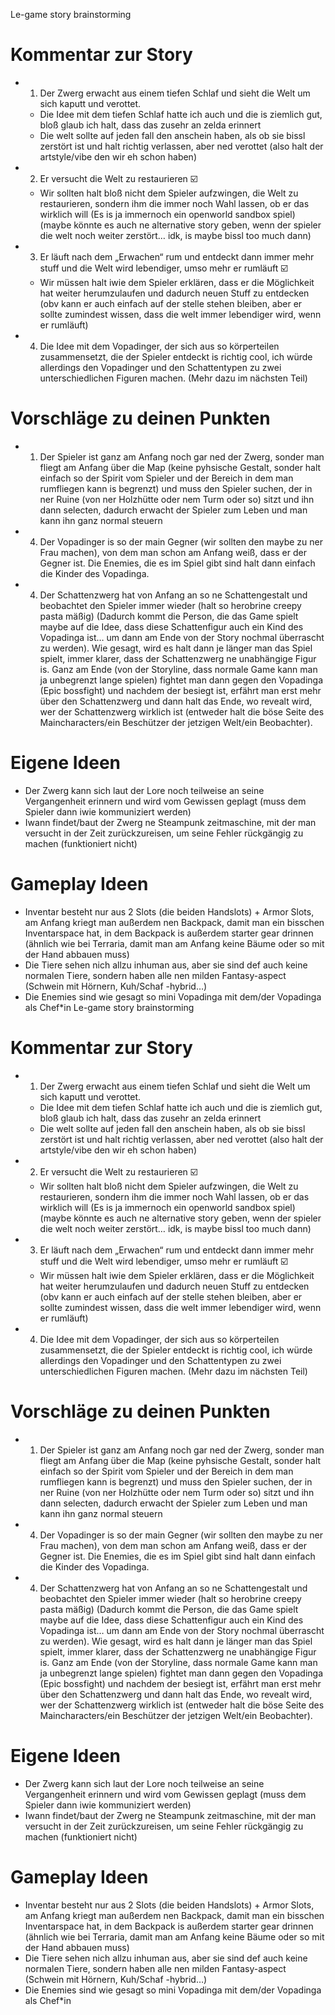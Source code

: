 Le-game story brainstorming
# Kommentar zur Story
- 1. Der Zwerg erwacht aus einem tiefen Schlaf und sieht die Welt um sich kaputt und verottet.
    - Die Idee mit dem tiefen Schlaf hatte ich auch und die is ziemlich gut, bloß glaub ich halt, dass das zusehr an zelda erinnert
    - Die welt sollte auf jeden fall den anschein haben, als ob sie bissl zerstört ist und halt richtig verlassen, aber ned verottet (also halt der artstyle/vibe den wir eh schon haben)
- 2. Er versucht die Welt zu restaurieren ☑️
    - Wir sollten halt bloß nicht dem Spieler aufzwingen, die Welt zu restaurieren, sondern ihm die immer noch Wahl lassen, ob er das wirklich will (Es is ja immernoch ein openworld sandbox spiel) (maybe könnte es auch ne alternative story geben, wenn der spieler die welt noch weiter zerstört… idk, is maybe bissl too much dann)
- 3. Er läuft nach dem „Erwachen“ rum und entdeckt dann immer mehr stuff und die Welt wird lebendiger, umso mehr er rumläuft ☑️
    - Wir müssen halt iwie dem Spieler erklären, dass er die Möglichkeit hat weiter herumzulaufen und dadurch neuen Stuff zu entdecken (obv kann er auch einfach auf der stelle stehen bleiben, aber er sollte zumindest wissen, dass die welt immer lebendiger wird, wenn er rumläuft)
- 4. Die Idee mit dem Vopadinger, der sich aus so körperteilen zusammensetzt, die der Spieler entdeckt is richtig cool, ich würde allerdings den Vopadinger und den Schattentypen zu zwei unterschiedlichen Figuren machen. (Mehr dazu im nächsten Teil)
# Vorschläge zu deinen Punkten
- 1. Der Spieler ist ganz am Anfang noch gar ned der Zwerg, sonder man fliegt am Anfang über die Map (keine pyhsische Gestalt, sonder halt einfach so der Spirit vom Spieler und der Bereich in dem man rumfliegen kann is begrenzt) und muss den Spieler suchen, der in ner Ruine (von ner Holzhütte oder nem Turm oder so) sitzt und ihn dann selecten, dadurch erwacht der Spieler zum Leben und man kann ihn ganz normal steuern
- 4. Der Vopadinger is so der main Gegner (wir sollten den maybe zu ner Frau machen), von dem man schon am Anfang weiß, dass er der Gegner ist. Die Enemies, die es im Spiel gibt sind halt dann einfach die Kinder des Vopadinga.
- 4. Der Schattenzwerg hat von Anfang an so ne Schattengestalt und beobachtet den Spieler immer wieder (halt so herobrine creepy pasta mäßig) (Dadurch kommt die Person, die das Game spielt maybe auf die Idee, dass diese Schattenfigur auch ein Kind des Vopadinga ist… um dann am Ende von der Story nochmal überrascht zu werden). Wie gesagt, wird es halt dann je länger man das Spiel spielt, immer klarer, dass der Schattenzwerg ne unabhängige Figur is. Ganz am Ende (von der Storyline, dass normale Game kann man ja unbegrenzt lange spielen) fightet man dann gegen den Vopadinga (Epic bossfight) und nachdem der besiegt ist, erfährt man erst mehr über den Schattenzwerg und dann halt das Ende, wo revealt wird, wer der Schattenzwerg wirklich ist (entweder halt die böse Seite des Maincharacters/ein Beschützer der jetzigen Welt/ein Beobachter).

# Eigene Ideen
- Der Zwerg kann sich laut der Lore noch teilweise an seine Vergangenheit erinnern und wird vom Gewissen geplagt (muss dem Spieler dann iwie kommuniziert werden)
- Iwann findet/baut der Zwerg ne Steampunk zeitmaschine, mit der man versucht in der Zeit zurückzureisen, um seine Fehler rückgängig zu machen (funktioniert nicht)

# Gameplay Ideen
- Inventar besteht nur aus 2 Slots (die beiden Handslots) + Armor Slots, am Anfang kriegt man außerdem nen Backpack, damit man ein bisschen Inventarspace hat, in dem Backpack is außerdem starter gear drinnen (ähnlich wie bei Terraria, damit man am Anfang keine Bäume oder so mit der Hand abbauen muss)
- Die Tiere sehen nich allzu inhuman aus, aber sie sind def auch keine normalen Tiere, sondern haben alle nen milden Fantasy-aspect (Schwein mit Hörnern, Kuh/Schaf -hybrid…)
- Die Enemies sind wie gesagt so mini Vopadinga mit dem/der Vopadinga als Chef*in
Le-game story brainstorming
# Kommentar zur Story
- 1. Der Zwerg erwacht aus einem tiefen Schlaf und sieht die Welt um sich kaputt und verottet.
    - Die Idee mit dem tiefen Schlaf hatte ich auch und die is ziemlich gut, bloß glaub ich halt, dass das zusehr an zelda erinnert
    - Die welt sollte auf jeden fall den anschein haben, als ob sie bissl zerstört ist und halt richtig verlassen, aber ned verottet (also halt der artstyle/vibe den wir eh schon haben)
- 2. Er versucht die Welt zu restaurieren ☑️
    - Wir sollten halt bloß nicht dem Spieler aufzwingen, die Welt zu restaurieren, sondern ihm die immer noch Wahl lassen, ob er das wirklich will (Es is ja immernoch ein openworld sandbox spiel) (maybe könnte es auch ne alternative story geben, wenn der spieler die welt noch weiter zerstört… idk, is maybe bissl too much dann)
- 3. Er läuft nach dem „Erwachen“ rum und entdeckt dann immer mehr stuff und die Welt wird lebendiger, umso mehr er rumläuft ☑️
    - Wir müssen halt iwie dem Spieler erklären, dass er die Möglichkeit hat weiter herumzulaufen und dadurch neuen Stuff zu entdecken (obv kann er auch einfach auf der stelle stehen bleiben, aber er sollte zumindest wissen, dass die welt immer lebendiger wird, wenn er rumläuft)
- 4. Die Idee mit dem Vopadinger, der sich aus so körperteilen zusammensetzt, die der Spieler entdeckt is richtig cool, ich würde allerdings den Vopadinger und den Schattentypen zu zwei unterschiedlichen Figuren machen. (Mehr dazu im nächsten Teil)
# Vorschläge zu deinen Punkten
- 1. Der Spieler ist ganz am Anfang noch gar ned der Zwerg, sonder man fliegt am Anfang über die Map (keine pyhsische Gestalt, sonder halt einfach so der Spirit vom Spieler und der Bereich in dem man rumfliegen kann is begrenzt) und muss den Spieler suchen, der in ner Ruine (von ner Holzhütte oder nem Turm oder so) sitzt und ihn dann selecten, dadurch erwacht der Spieler zum Leben und man kann ihn ganz normal steuern
- 4. Der Vopadinger is so der main Gegner (wir sollten den maybe zu ner Frau machen), von dem man schon am Anfang weiß, dass er der Gegner ist. Die Enemies, die es im Spiel gibt sind halt dann einfach die Kinder des Vopadinga.
- 4. Der Schattenzwerg hat von Anfang an so ne Schattengestalt und beobachtet den Spieler immer wieder (halt so herobrine creepy pasta mäßig) (Dadurch kommt die Person, die das Game spielt maybe auf die Idee, dass diese Schattenfigur auch ein Kind des Vopadinga ist… um dann am Ende von der Story nochmal überrascht zu werden). Wie gesagt, wird es halt dann je länger man das Spiel spielt, immer klarer, dass der Schattenzwerg ne unabhängige Figur is. Ganz am Ende (von der Storyline, dass normale Game kann man ja unbegrenzt lange spielen) fightet man dann gegen den Vopadinga (Epic bossfight) und nachdem der besiegt ist, erfährt man erst mehr über den Schattenzwerg und dann halt das Ende, wo revealt wird, wer der Schattenzwerg wirklich ist (entweder halt die böse Seite des Maincharacters/ein Beschützer der jetzigen Welt/ein Beobachter).

# Eigene Ideen
- Der Zwerg kann sich laut der Lore noch teilweise an seine Vergangenheit erinnern und wird vom Gewissen geplagt (muss dem Spieler dann iwie kommuniziert werden)
- Iwann findet/baut der Zwerg ne Steampunk zeitmaschine, mit der man versucht in der Zeit zurückzureisen, um seine Fehler rückgängig zu machen (funktioniert nicht)

# Gameplay Ideen
- Inventar besteht nur aus 2 Slots (die beiden Handslots) + Armor Slots, am Anfang kriegt man außerdem nen Backpack, damit man ein bisschen Inventarspace hat, in dem Backpack is außerdem starter gear drinnen (ähnlich wie bei Terraria, damit man am Anfang keine Bäume oder so mit der Hand abbauen muss)
- Die Tiere sehen nich allzu inhuman aus, aber sie sind def auch keine normalen Tiere, sondern haben alle nen milden Fantasy-aspect (Schwein mit Hörnern, Kuh/Schaf -hybrid…)
- Die Enemies sind wie gesagt so mini Vopadinga mit dem/der Vopadinga als Chef*in
